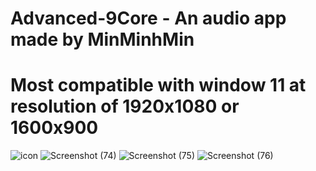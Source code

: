  # Advanced-9Core - An audio app made by MinMinhMin
 # Most compatible with window 11 at resolution of 1920x1080 or 1600x900 
![icon](https://github.com/MinMinhMin/Advanced-9Core/assets/160199180/59e6afa6-6954-4c4c-86e2-f9e309e432d5)
![Screenshot (74)](https://github.com/MinMinhMin/Advanced-9Core/assets/160199180/112e9cb2-09ea-4d73-9098-db65ee4b049b)
![Screenshot (75)](https://github.com/MinMinhMin/Advanced-9Core/assets/160199180/c3c3270b-994e-45fb-8cf9-717fc5a75d40)
![Screenshot (76)](https://github.com/MinMinhMin/Advanced-9Core/assets/160199180/fd8f291d-dbc0-48e4-9c71-007d50bd79cb)
